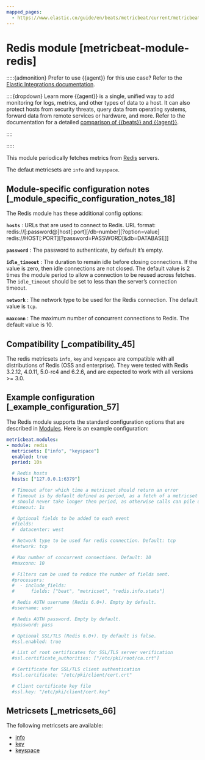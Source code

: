 ```yaml
---
mapped_pages:
  - https://www.elastic.co/guide/en/beats/metricbeat/current/metricbeat-module-redis.html
---
```


# Redis module [metricbeat-module-redis]

:::::{admonition} Prefer to use {{agent}} for this use case?
Refer to the [Elastic Integrations documentation](integration-docs://reference/redis.md).

::::{dropdown} Learn more
{{agent}} is a single, unified way to add monitoring for logs, metrics, and other types of data to a host. It can also protect hosts from security threats, query data from operating systems, forward data from remote services or hardware, and more. Refer to the documentation for a detailed [comparison of {{beats}} and {{agent}}](docs-content://reference/ingestion-tools/fleet/index.md).

::::


:::::


This module periodically fetches metrics from [Redis](http://redis.io/) servers.

The defaut metricsets are `info` and `keyspace`.


## Module-specific configuration notes [_module_specific_configuration_notes_18]

The Redis module has these additional config options:

**`hosts`**
:   URLs that are used to connect to Redis. URL format: redis://[:password@]host[:port][/db-number][?option=value] redis://HOST[:PORT][?password=PASSWORD[&db=DATABASE]]

**`password`**
:   The password to authenticate, by default it’s empty.

**`idle_timeout`**
:   The duration to remain idle before closing connections. If the value is zero, then idle connections are not closed. The default value is 2 times the module period to allow a connection to be reused across fetches. The `idle_timeout` should be set to less than the server’s connection timeout.

**`network`**
:   The network type to be used for the Redis connection. The default value is `tcp`.

**`maxconn`**
:   The maximum number of concurrent connections to Redis. The default value is 10.


## Compatibility [_compatibility_45]

The redis metricsets `info`, `key` and `keyspace` are compatible with all distributions of Redis (OSS and enterprise). They were tested with Redis 3.2.12, 4.0.11, 5.0-rc4 and 6.2.6, and are expected to work with all versions >= 3.0.


## Example configuration [_example_configuration_57]

The Redis module supports the standard configuration options that are described in [Modules](/reference/metricbeat/configuration-metricbeat.md). Here is an example configuration:

```yaml
metricbeat.modules:
- module: redis
  metricsets: ["info", "keyspace"]
  enabled: true
  period: 10s

  # Redis hosts
  hosts: ["127.0.0.1:6379"]

  # Timeout after which time a metricset should return an error
  # Timeout is by default defined as period, as a fetch of a metricset
  # should never take longer then period, as otherwise calls can pile up.
  #timeout: 1s

  # Optional fields to be added to each event
  #fields:
  #  datacenter: west

  # Network type to be used for redis connection. Default: tcp
  #network: tcp

  # Max number of concurrent connections. Default: 10
  #maxconn: 10

  # Filters can be used to reduce the number of fields sent.
  #processors:
  #  - include_fields:
  #      fields: ["beat", "metricset", "redis.info.stats"]

  # Redis AUTH username (Redis 6.0+). Empty by default.
  #username: user

  # Redis AUTH password. Empty by default.
  #password: pass

  # Optional SSL/TLS (Redis 6.0+). By default is false.
  #ssl.enabled: true

  # List of root certificates for SSL/TLS server verification
  #ssl.certificate_authorities: ["/etc/pki/root/ca.crt"]

  # Certificate for SSL/TLS client authentication
  #ssl.certificate: "/etc/pki/client/cert.crt"

  # Client certificate key file
  #ssl.key: "/etc/pki/client/cert.key"
```


## Metricsets [_metricsets_66]

The following metricsets are available:

* [info](/reference/metricbeat/metricbeat-metricset-redis-info.md)
* [key](/reference/metricbeat/metricbeat-metricset-redis-key.md)
* [keyspace](/reference/metricbeat/metricbeat-metricset-redis-keyspace.md)




